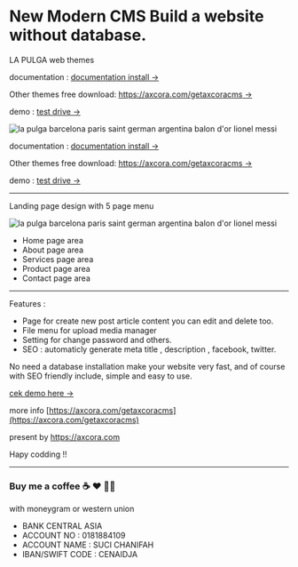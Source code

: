 # New Modern CMS Build a website without database.

LA PULGA web themes

documentation : [documentation install →](https://axcora.com/getaxcoracms/index.php?id=get-started)

Other themes free download:  [https://axcora.com/getaxcoracms →](https://axcora.com/getaxcoracms/index.php?id=free-template-website-download)

demo : [test drive →](https://youtu.be/xun6a1ZVpGg)

![la pulga barcelona paris saint german argentina balon d'or lionel messi](https://1.bp.blogspot.com/-ugBtFYTh9tY/YaZnNfs3GjI/AAAAAAAASF4/gXlLA3wZfxMuJhlV2W07HXsW4vsG4J6vwCLcBGAsYHQ/s1024/website%2Btemplate%2Blapulga%2Bpsg%2Bbarca%2Bargentina%2Blionel%2Bmessi.jpg)

documentation : [documentation install →](https://axcora.com/getaxcoracms/index.php?id=get-started)

Other themes free download:  [https://axcora.com/getaxcoracms →](https://axcora.com/getaxcoracms/index.php?id=free-template-website-download)

demo : [test drive →](https://youtu.be/xun6a1ZVpGg)

--------------------------------------------------------------

Landing page design with 5 page menu

![la pulga barcelona paris saint german argentina balon d'or lionel messi](https://1.bp.blogspot.com/-oIYeG-fgrWA/YaZnNjL3vKI/AAAAAAAASF8/3eJFY-byL3wtex6RqmjAnD60IPxcWTjiQCLcBGAsYHQ/s3164/website%2Btemplate%2Blapulga%2Bpsg%2Bbarca%2Bargentina%2Blionel%2Bmessi.jpeg)

+ Home page area
+ About page area
+ Services page area
+ Product page area
+ Contact page area

--------------------------------------------------------------

Features :
+ Page for create new post article content you can edit and delete too.
+ File menu for upload media manager
+ Setting for change password and others.
+ SEO : automaticly generate meta title , description , facebook, twitter.

No need a database installation make your website very fast, and of course with SEO friendly include, simple and easy to use.

[cek demo here →](https://youtu.be/xun6a1ZVpGg)

more info [https://axcora.com/getaxcoracms](https://axcora.com/getaxcoracms)

present by https://axcora.com

Hapy codding !!

--------------------------------------------------------------------------------------------------------------------

### Buy me a coffee ☕️ ❤️  ✌🏻 

with moneygram or western union

+ BANK CENTRAL ASIA
+ ACCOUNT NO : 0181884109
+ ACCOUNT NAME : SUCI CHANIFAH
+ IBAN/SWIFT CODE : CENAIDJA
